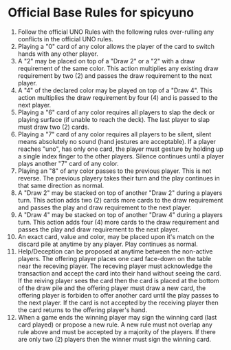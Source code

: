 # Official Base Rules for __spicyuno__

1. Follow the official UNO Rules with the following rules over-rulling any conflicts in the official UNO rules.
2. Playing a "0" card of any color allows the player of the card to switch hands with any other player.
3. A "2" may be placed on top of a "Draw 2" or a "2" with a draw requirement of the same color. This action multiplies any existing draw requirement by two (2) and passes the draw requirement to the next player.
4. A "4" of the declared color may be played on top of a "Draw 4". This action multiplies the draw requirement by four (4) and is passed to the next player. 
5. Playing a "6" card of any color requires all players to slap the deck or playing surface (if unable to reach the deck). The last player to slap must draw two (2) cards.
6. Playing a "7" card of any color requires all players to be silent, silent means absolutely no sound (hand jestures are acceptable). If a player reaches "uno", has only one card, the player must gesture by holding up a single index finger to the other players. Silence continues until a player plays another "7" card of any color.
7. Playing an "8" of any color passes to the previous player.  This is not reverse.  The previous playery takes their turn and the play continues in that same direction as normal.
8. A "Draw 2" may be stacked on top of another "Draw 2" during a players turn.  This action adds two (2) cards more cards to the draw requirement and passes the play and draw requirement to the next player.
9. A "Draw 4" may be stacked on top of another "Draw 4" during a players turn.  This action adds four (4) more cards to the draw requirement and passes the play and draw requirement to the next player. 
10. An exact card, value and color, may be placed upon it's match on the discard pile at anytime by any player.  Play continues as normal.
11. Help/Deception can be proposed at anytime between the non-active players.  The offering player places one card face-down on the table near the receving player.  The receving player must acknowledge the transaction and accept the card into their hand without seeing the card. If the reiving player sees the card then the card is placed at the bottom of the draw pile and the offering player must draw a new card, the offering player is forbiden to offer another card until the play passes to the next player. If the card is not accepted by the receiving player then the card returns to the offering player's hand. 
12. When a game ends the winning player may sign the winning card (last card played) or propose a new rule. A new rule must not overlap any rule above and must be accepted by a majority of the players.  If there are only two (2) players then the winner must sign the winning card.
